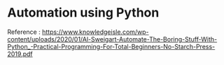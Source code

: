 # Automation using Python
Reference :  https://www.knowledgeisle.com/wp-content/uploads/2020/01/Al-Sweigart-Automate-The-Boring-Stuff-With-Python_-Practical-Programming-For-Total-Beginners-No-Starch-Press-2019.pdf
